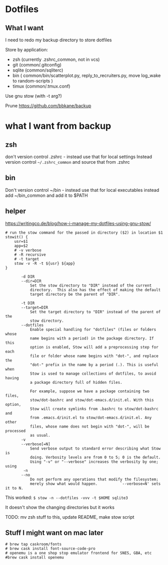 # Dotfiles

##  What I want

I need to redo my backup directory to store dotfiles

Store by application:
- zsh (currently .zshrc_common, not in vcs)
- git (common/.gitconfig)
- sqlite (common/sqliterc)
- bin ( common/bin/scatterplot.py, reply_to_recruiters.py, move log_wake to random-scripts )
-  timux (common/.tmux.conf)

Use gnu stow (with -t arg?)

Prune https://github.com/bbkane/backup

# what I want from backup

## zsh

don't version control .zshrc - instead use that for local settings
Instead version control `~/.zshrc_common` and source that from .zshrc

## bin

Don't version control ~/bin - instead use that for local executables
instead add ~/bin_common and add it to $PATH

## helper

https://writingco.de/blog/how-i-manage-my-dotfiles-using-gnu-stow/
```
# run the stow command for the passed in directory ($2) in location $1
stowit() {
    usr=$1
    app=$2
    # -v verbose
    # -R recursive
    # -t target
    stow -v -R -t ${usr} ${app}
}
```

```
       -d DIR
       --dir=DIR
           Set the stow directory to "DIR" instead of the current
           directory.  This also has the effect of making the default
           target directory be the parent of "DIR".

       -t DIR
       --target=DIR
           Set the target directory to "DIR" instead of the parent of the
           stow directory.
       --dotfiles
           Enable special handling for "dotfiles" (files or folders whose
           name begins with a period) in the package directory. If this
           option is enabled, Stow will add a preprocessing step for each
           file or folder whose name begins with "dot-", and replace the
           "dot-" prefix in the name by a period (.). This is useful when
           Stow is used to manage collections of dotfiles, to avoid having
           a package directory full of hidden files.

           For example, suppose we have a package containing two files,
           stow/dot-bashrc and stow/dot-emacs.d/init.el. With this option,
           Stow will create symlinks from .bashrc to stow/dot-bashrc and
           from .emacs.d/init.el to stow/dot-emacs.d/init.el. Any other
           files, whose name does not begin with "dot-", will be processed
           as usual.
       -v
       --verbose[=N]
           Send verbose output to standard error describing what Stow is
           doing. Verbosity levels are from 0 to 5; 0 is the default.
           Using "-v" or "--verbose" increases the verbosity by one; using
        -n
       --no
           Do not perform any operations that modify the filesystem;
           merely show what would happen.          `--verbose=N' sets it to N.
```

This worked: `$ stow -n --dotfiles -vvv -t $HOME sqlite3`

It doesn't show the changing directories but it works

TODO: mv zsh stuff to this, update README, make stow script

## Stuff I might want on mac later

```
# brew tap caskroom/fonts
# brew cask install font-source-code-pro
# openemu is a one shop stop emulator frontend for SNES, GBA, etc
#brew cask install openemu
```
